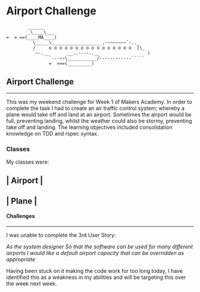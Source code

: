 Airport Challenge
=================

```
        ______
        _\____\___
=  = ==(____MA____)
          \_____\___________________,-~~~~~~~`-.._
          /     o o o o o o o o o o o o o o o o  |\_
          `~-.__       __..----..__                  )
                `---~~\___________/------------`````
                =  ===(_________)

```
## Airport Challenge
-----------------------
This was my weekend challenge for Week 1 of Makers Academy. In order to complete the task I had to create an air traffic control system; whereby a plane would take off and land at an airport. Sometimes the airport would be full, preventing landing, whilst the weather could also be stormy, preventing take off and landing. The learning objectives included consolidation knowledge on TDD and rspec syntax. 

### Classes

My classes were: 

| Airport |
-----------
|  Plane  |
-----------

#### Challenges
---------------
I was unable to complete the 3rd User Story: 

*As the system designer*
*So that the software can be used for many different airports*
*I would like a default airport capacity that can be overridden as appropriate*

Having been stuck on it making the code work for too long today, I have identified this as a weakness in my abilities and will be targeting this over the week next week. 